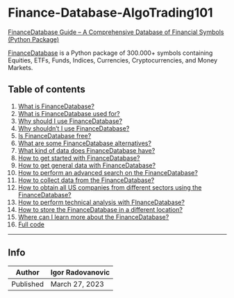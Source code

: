 # Finance-Database-AlgoTrading101

[FinanceDatabase Guide – A Comprehensive Database of Financial Symbols (Python Package)](https://algotrading101.com/learn/financedatabase-python-guide/)

[FinanceDatabase](https://pypi.org/project/financedatabase/) is a Python package of 300.000+ symbols containing Equities, ETFs, Funds, Indices, Currencies, Cryptocurrencies, and Money Markets.

## Table of contents

<ol><li><a href="https://algotrading101.com/learn/financedatabase-python-guide/#what-is-finance-database">What is FinanceDatabase?</a></li><li><a href="https://algotrading101.com/learn/financedatabase-python-guide/#finance-database-use">What is FinanceDatabase used for?</a></li><li><a href="https://algotrading101.com/learn/financedatabase-python-guide/#finance-database-pros">Why should I use FinanceDatabase?</a></li><li><a href="https://algotrading101.com/learn/financedatabase-python-guide/#finance-database-cons">Why shouldn’t I use FinanceDatabase?</a></li><li><a href="https://algotrading101.com/learn/financedatabase-python-guide/#finance-database-free">Is FinanceDatabase free?</a></li><li><a href="https://algotrading101.com/learn/financedatabase-python-guide/#finance-database-alternatives">What are some FinanceDatabase alternatives?</a></li><li><a href="https://algotrading101.com/learn/financedatabase-python-guide/#finance-database-data">What kind of data does FinanceDatabase have?</a></li><li><a href="https://algotrading101.com/learn/financedatabase-python-guide/#finance-database-get-started">How to get started with FinanceDatabase?</a></li><li><a href="https://algotrading101.com/learn/financedatabase-python-guide/#finance-database-general-data">How to get general data with FinanceDatabase?</a></li><li><a href="https://algotrading101.com/learn/financedatabase-python-guide/#finance-database-advanced-search">How to perform an advanced search on the FinanceDatabase?</a></li><li><a href="https://algotrading101.com/learn/financedatabase-python-guide/#finance-database-collect-data">How to collect data from the FinanceDatabase?</a></li><li><a href="https://algotrading101.com/learn/financedatabase-python-guide/#finance-database-all-us-companies">How to obtain all US companies from different sectors using the FinanceDatabase?</a></li><li><a href="https://algotrading101.com/learn/financedatabase-python-guide/#finance-database-technical-analysis">How to perform technical analysis with FInanceDatabase?</a></li><li><a href="https://algotrading101.com/learn/financedatabase-python-guide/#finance-database-location">How to store the FinanceDatabase in a different location?</a></li><li><a href="https://algotrading101.com/learn/financedatabase-python-guide/#finance-database-learn-more">Where can I learn more about the FinanceDatabase?</a></li><li><a href="https://algotrading101.com/learn/financedatabase-python-guide/#finance-database-full-code">Full code</a></li></ol>

----------
## Info

| Author | Igor Radovanovic
--- | ---
| Published | March 27, 2023

